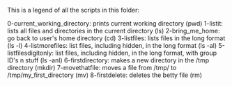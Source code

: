 This is a legend of all the scripts in this folder: 

0-current_working_directory: prints current working directory (pwd)
1-listit: lists all files and directories in the current directory (ls)
2-bring_me_home: go back to user's home directory (cd)
3-listfiles: lists files in the long format (ls -l)
4-listmorefiles: list files, including hidden, in the long format (ls -al)
5-listfilesdigitonly: list files, including hidden, in the long format, with group ID's n stuff (ls -anl)
6-firstdirectory: makes a new directory in the /tmp directory (mkdir)
7-movethatfile: moves a file from /tmp/ to /tmp/my_first_directory (mv)
8-firstdelete: deletes the betty file (rm)
